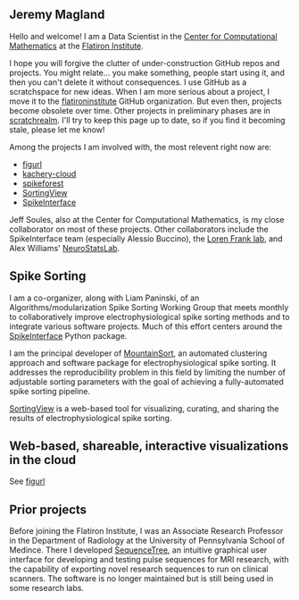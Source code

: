 ## Jeremy Magland

Hello and welcome! I am a Data Scientist in the [Center for Computational Mathematics](https://www.simonsfoundation.org/flatiron/center-for-computational-mathematics) at the [Flatiron Institute](https://www.simonsfoundation.org/flatiron).

I hope you will forgive the clutter of under-construction GitHub repos and projects. You might relate... you make something, people start using it, and then you can't delete it without consequences. I use GitHub as a scratchspace for new ideas. When I am more serious about a project, I move it to the [flatironinstitute](https://github.com/flatironinstitute) GitHub organization. But even then, projects become obsolete over time. Other projects in preliminary phases are in [scratchrealm](https://github.com/scratchrealm). I'll try to keep this page up to date, so if you find it becoming stale, please let me know!

Among the projects I am involved with, the most relevent right now are:

* [figurl]([https://github.com/flatironinstitute/figurl/blob/main/doc/intro.md)
* [kachery-cloud](https://github.com/flatironinstitute/kachery-cloud/blob/main/README.md)
* [spikeforest](https://github.com/flatironinstitute/spikeforest/blob/main/README.md)
* [SortingView](https://github.com/magland/sortingview/blob/main/README.md)
* [SpikeInterface](https://github.com/SpikeInterface/spikeinterface/blob/master/README.md)

Jeff Soules, also at the Center for Computational Mathematics, is my close collaborator on most of these projects. Other collaborators include the SpikeInterface team (especially Alessio Buccino), the [Loren Frank lab](https://franklab.ucsf.edu/), and Alex Williams' [NeuroStatsLab](http://neurostatslab.org/).

## Spike Sorting

I am a co-organizer, along with Liam Paninski, of an Algorithms/modularization Spike Sorting Working Group that meets monthly to collaboratively improve electrophysiological spike sorting methods and to integrate various software projects. Much of this effort centers around the [SpikeInterface](https://github.com/SpikeInterface/spikeinterface/blob/master/README.md) Python package.

I am the principal developer of [MountainSort](https://www.sciencedirect.com/science/article/pii/S0896627317307456), an automated clustering approach and software package for electrophysiological spike sorting. It addresses the reproducibility problem in this field by limiting the number of adjustable sorting parameters with the goal of achieving a fully-automated spike sorting pipeline.

[SortingView](https://github.com/magland/sortingview/blob/main/README.md) is a web-based tool for visualizing, curating, and sharing the results of electrophysiological spike sorting.

## Web-based, shareable, interactive visualizations in the cloud

See [figurl]([https://github.com/flatironinstitute/figurl/blob/main/doc/intro.md)

## Prior projects

Before joining the Flatiron Institute, I was an Associate Research Professor in the Department of Radiology at the University of Pennsylvania School of Medince. There I developed [SequenceTree](https://onlinelibrary.wiley.com/doi/full/10.1002/mrm.25640), an intuitive graphical user interface for developing and testing pulse
sequences for MRI research, with the capability of exporting novel research sequences to run on clinical scanners. The software is no longer maintained but is still being used in some research labs.
